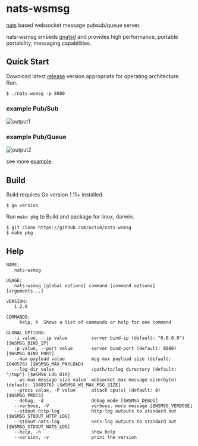 # nats-wsmsg

[nats](https://nats.io/) based websocket message pubsub/queue server.

nats-wsmsg embeds [gnatsd](https://github.com/nats-io/gnatsd) and provides high performance, portable portability, messaging capabilities.

## Quick Start

Download latest [release](https://github.com/octu0/nats-wsmsg/releases) version appropriate for operating architecture.  
Run.

```
$ ./nats-wsmsg -p 8080
```

### example Pub/Sub

![output1](https://user-images.githubusercontent.com/42143893/50048366-70316a00-010d-11e9-8196-d84c00c0bc82.gif)

### example Pub/Queue

![output2](https://user-images.githubusercontent.com/42143893/50048371-8d663880-010d-11e9-833a-eeb3cbdcf294.gif)

see more [example](https://github.com/octu0/nats-wsmsg/tree/master/example).

## Build

Build requires Go version 1.11+ installed.

```
$ go version
```

Run `make pkg` to Build and package for linux, darwin.

```
$ git clone https://github.com/octu0/nats-wsmsg
$ make pkg
```

## Help

```
NAME:
   nats-wsmsg

USAGE:
   nats-wsmsg [global options] command [command options] [arguments...]

VERSION:
   1.2.0

COMMANDS:
     help, h  Shows a list of commands or help for one command

GLOBAL OPTIONS:
   -i value, --ip value         server bind-ip (default: "0.0.0.0") [$WSMSG_BIND_IP]
   -p value, --port value       server bind-port (default: 8080) [$WSMSG_BIND_PORT]
   --max-payload value          msg max payload size (default: 1048576) [$WSMSG_MAX_PAYLOAD]
   --log-dir value              /path/to/log directory (default: "/tmp") [$WSMSG_LOG_DIR]
   --ws-max-message-size value  websocket max message size(byte) (default: 1048576) [$WSMSG_WS_MAX_MSG_SIZE]
   --procs value, -P value      attach cpu(s) (default: 8) [$WSMSG_PROCS]
   --debug, -d                  debug mode [$WSMSG_DEBUG]
   --verbose, -V                verbose. more message [$WSMSG_VERBOSE]
   --stdout-http-log            http-log outputs to standard out [$WSMSG_STDOUT_HTTP_LOG]
   --stdout-nats-log            nats-log outputs to standard out [$WSMSG_STDOUT_NATS_LOG]
   --help, -h                   show help
   --version, -v                print the version
```
